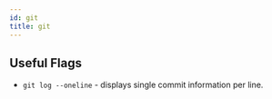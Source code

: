 ```yaml
---
id: git
title: git
---
```


## Useful Flags
- `git log --oneline` - displays single commit information per line.
